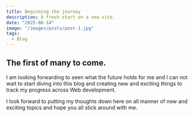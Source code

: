 ```yaml
---
title: Beginning the journey
description: A fresh start on a new site.
date: "2025-06-14"
image: "/images/posts/post-1.jpg"
tags:
  - Blog
---
```


## The first of many to come.

I am looking forwarding to seen what the future holds for me and I can not wait to start diving into this blog and creating new and exciting things to track my progress across Web development.

I look forward to putting my thoughts down here on all manner of new and exciting topics and hope you all stick around with me.
